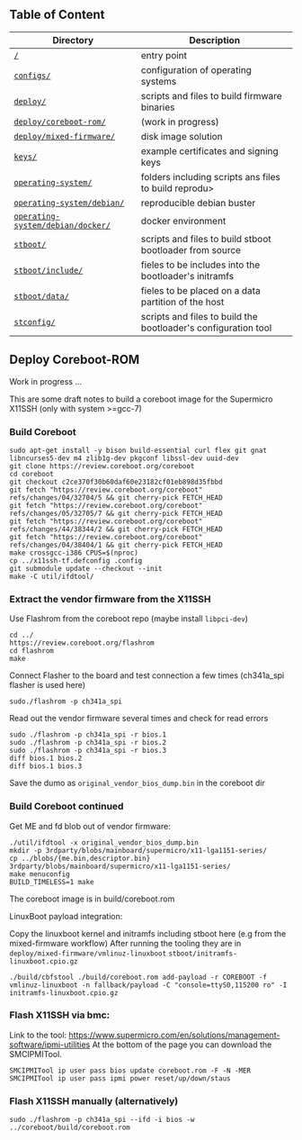 ## Table of Content

| Directory                                                                                                 | Description                                                    |
| --------------------------------------------------------------------------------------------------------- | -------------------------------------------------------------- |
| [`/`](../../#scripts)                                                                                     | entry point                                                    |
| [`configs/`](../../configs/#configs)                                                                      | configuration of operating systems                             |
| [`deploy/`](../#deploy)                                                                                   | scripts and files to build firmware binaries                   |
| [`deploy/coreboot-rom/`](#deploy-coreboot-rom)                                                            | (work in progress)                                             |
| [`deploy/mixed-firmware/`](../mixed-firmware/#deploy-mixed-firmware)                                      | disk image solution                                            |
| [`keys/`](../../keys/#keys)                                                                               | example certificates and signing keys                          |
| [`operating-system/`](../../operating-system/#operating-system)                                           | folders including scripts ans files to build reprodu>          |
| [`operating-system/debian/`](../../operating-system/debian/#operating-system-debian)                      | reproducible debian buster                                     |
| [`operating-system/debian/docker/`](../../operating-system/debian/docker/#operating-system-debian-docker) | docker environment                                             |
| [`stboot/`](../../stboot/#stboot)                                                                         | scripts and files to build stboot bootloader from source       |
| [`stboot/include/`](../../stboot/include/#stboot-include)                                                 | fieles to be includes into the bootloader's initramfs          |
| [`stboot/data/`](../../stboot/data/#stboot-data)                                                          | fieles to be placed on a data partition of the host            |
| [`stconfig/`](../../stconfig/#stconfig)                                                                   | scripts and files to build the bootloader's configuration tool |

## Deploy Coreboot-ROM

Work in progress ...

This are some draft notes to build a coreboot image for the Supermicro X11SSH (only with system >=gcc-7)

### Build Coreboot

```
sudo apt-get install -y bison build-essential curl flex git gnat libncurses5-dev m4 zlib1g-dev pkgconf libssl-dev uuid-dev
git clone https://review.coreboot.org/coreboot
cd coreboot
git checkout c2ce370f30b60daf60e23182cf01eb898d35fbbd
git fetch "https://review.coreboot.org/coreboot" refs/changes/04/32704/5 && git cherry-pick FETCH_HEAD
git fetch "https://review.coreboot.org/coreboot" refs/changes/05/32705/7 && git cherry-pick FETCH_HEAD
git fetch "https://review.coreboot.org/coreboot" refs/changes/44/38344/2 && git cherry-pick FETCH_HEAD
git fetch "https://review.coreboot.org/coreboot" refs/changes/04/38404/1 && git cherry-pick FETCH_HEAD
make crossgcc-i386 CPUS=$(nproc)
cp ../x11ssh-tf.defconfig .config
git submodule update --checkout --init
make -C util/ifdtool/
```

### Extract the vendor firmware from the X11SSH

Use Flashrom from the coreboot repo (maybe install `libpci-dev`)

```
cd ../
https://review.coreboot.org/flashrom
cd flashrom
make
```

Connect Flasher to the board and test connection a few times (ch341a_spi flasher is used here)

```
sudo./flashrom -p ch341a_spi
```

Read out the vendor firmware several times and check for read errors

```
sudo ./flashrom -p ch341a_spi -r bios.1
sudo ./flashrom -p ch341a_spi -r bios.2
sudo ./flashrom -p ch341a_spi -r bios.3
diff bios.1 bios.2
diff bios.1 bios.3
```

Save the dumo as `original_vendor_bios_dump.bin` in the coreboot dir

### Build Coreboot continued

Get ME and fd blob out of vendor firmware:

```
./util/ifdtool -x original_vendor_bios_dump.bin
mkdir -p 3rdparty/blobs/mainboard/supermicro/x11-lga1151-series/
cp ../blobs/{me.bin,descriptor.bin} 3rdparty/blobs/mainboard/supermicro/x11-lga1151-series/
make menuconfig
BUILD_TIMELESS=1 make
```
The coreboot image is in build/coreboot.rom

LinuxBoot payload integration:

Copy the linuxboot kernel and initramfs including stboot here (e.g from the mixed-firmware workflow)
After running the tooling they are in
`deploy/mixed-firmware/vmlinuz-linuxboot`
`stboot/initramfs-linuxboot.cpio.gz`

```
./build/cbfstool ./build/coreboot.rom add-payload -r COREBOOT -f vmlinuz-linuxboot -n fallback/payload -C "console=ttyS0,115200 ro" -I initramfs-linuxboot.cpio.gz
```

### Flash X11SSH via bmc:

Link to the tool: https://www.supermicro.com/en/solutions/management-software/ipmi-utilities
At the bottom of the page you can download the SMCIPMITool.

```
SMCIPMITool ip user pass bios update coreboot.rom -F -N -MER
SMCIPMITool ip user pass ipmi power reset/up/down/staus
```

### Flash X11SSH manually (alternatively)

```
sudo ./flashrom -p ch341a_spi --ifd -i bios -w ../coreboot/build/coreboot.rom
```
